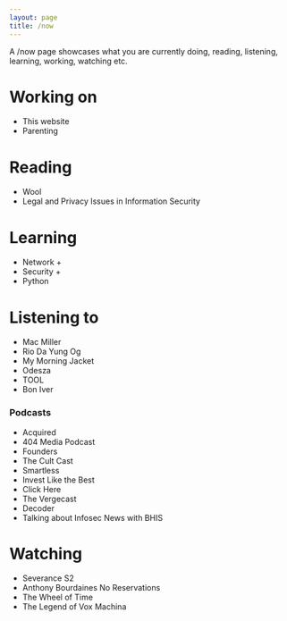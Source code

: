 ```yaml
---
layout: page
title: /now
---
```


A /now page showcases what you are currently doing, reading, listening, learning, working, watching etc.

# Working on

- This website
- Parenting

# Reading

- Wool
- Legal and Privacy Issues in Information Security

# Learning

- Network +
- Security +
- Python

# Listening to

- Mac Miller
- Rio Da Yung Og
- My Morning Jacket
- Odesza 
- TOOL
- Bon Iver

### Podcasts

- Acquired
- 404 Media Podcast
- Founders
- The Cult Cast
- Smartless
- Invest Like the Best
- Click Here
- The Vergecast
- Decoder
- Talking about Infosec News with BHIS

# Watching

- Severance S2
- Anthony Bourdaines No Reservations
- The Wheel of Time
- The Legend of Vox Machina

